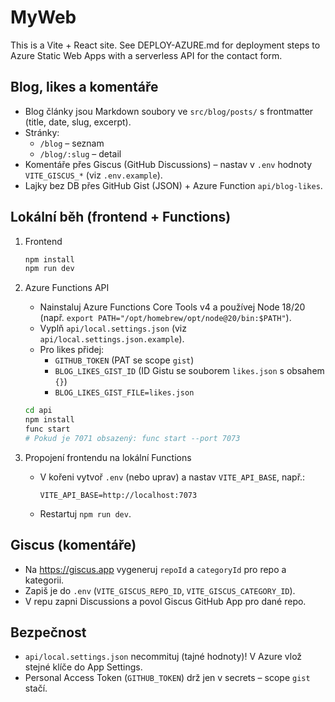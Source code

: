# MyWeb

This is a Vite + React site. See DEPLOY-AZURE.md for deployment steps to Azure Static Web Apps with a serverless API for the contact form.

## Blog, likes a komentáře

- Blog články jsou Markdown soubory ve `src/blog/posts/` s frontmatter (title, date, slug, excerpt).
- Stránky:
	- `/blog` – seznam
	- `/blog/:slug` – detail
- Komentáře přes Giscus (GitHub Discussions) – nastav v `.env` hodnoty `VITE_GISCUS_*` (viz `.env.example`).
- Lajky bez DB přes GitHub Gist (JSON) + Azure Function `api/blog-likes`.

## Lokální běh (frontend + Functions)

1) Frontend
	 ```bash
	 npm install
	 npm run dev
	 ```

2) Azure Functions API
	 - Nainstaluj Azure Functions Core Tools v4 a používej Node 18/20 (např. `export PATH="/opt/homebrew/opt/node@20/bin:$PATH"`).
	 - Vyplň `api/local.settings.json` (viz `api/local.settings.json.example`).
	 - Pro likes přidej:
		 - `GITHUB_TOKEN` (PAT se scope `gist`)
		 - `BLOG_LIKES_GIST_ID` (ID Gistu se souborem `likes.json` s obsahem `{}`)
		 - `BLOG_LIKES_GIST_FILE=likes.json`
	 ```bash
	 cd api
	 npm install
	 func start
	 # Pokud je 7071 obsazený: func start --port 7073
	 ```

3) Propojení frontendu na lokální Functions
	 - V kořeni vytvoř `.env` (nebo uprav) a nastav `VITE_API_BASE`, např.:
		 ```
		 VITE_API_BASE=http://localhost:7073
		 ```
	 - Restartuj `npm run dev`.

## Giscus (komentáře)

- Na https://giscus.app vygeneruj `repoId` a `categoryId` pro repo a kategorii.
- Zapiš je do `.env` (`VITE_GISCUS_REPO_ID`, `VITE_GISCUS_CATEGORY_ID`).
- V repu zapni Discussions a povol Giscus GitHub App pro dané repo.

## Bezpečnost

- `api/local.settings.json` necommituj (tajné hodnoty)! V Azure vlož stejné klíče do App Settings.
- Personal Access Token (`GITHUB_TOKEN`) drž jen v secrets – scope `gist` stačí.
